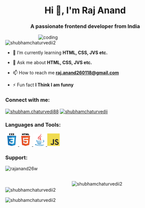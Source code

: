 <h1 align="center">Hi 👋, I'm Raj Anand</h1>
<h3 align="center">A passionate frontend developer from India</h3>
<img align="right" alt="coding" width="400" src="https://i.pinimg.com/originals/f1/e7/34/f1e734f9cade86fe737a9aa404ad5677.gif"
<p align="left"> <img src="https://komarev.com/ghpvc/?username=shubhamchaturvedii2&label=Profile%20views&color=0e75b6&style=flat" alt="shubhamchaturvedii2" /> </p>

- 🌱 I’m currently learning **HTML, CSS, JVS etc.**

- 💬 Ask me about **HTML, CSS, JVS etc.**

- 📫 How to reach me **raj.anand260118@gmail.com**

- ⚡ Fun fact **I Think I am funny**

<h3 align="left">Connect with me:</h3>
<p align="left">
<a href="https://fb.com/shubham.chaturvedi88" target="blank"><img align="center" src="https://raw.githubusercontent.com/rahuldkjain/github-profile-readme-generator/master/src/images/icons/Social/facebook.svg" alt="shubham.chaturvedi88" height="30" width="40" /></a>
<a href="https://instagram.com/shubhamchaturvedii" target="blank"><img align="center" src="https://raw.githubusercontent.com/rahuldkjain/github-profile-readme-generator/master/src/images/icons/Social/instagram.svg" alt="shubhamchaturvedii" height="30" width="40" /></a>
</p>

<h3 align="left">Languages and Tools:</h3>
<p align="left"> <a href="https://www.w3schools.com/css/" target="_blank" rel="noreferrer"> <img src="https://raw.githubusercontent.com/devicons/devicon/master/icons/css3/css3-original-wordmark.svg" alt="css3" width="40" height="40"/> </a> <a href="https://www.w3.org/html/" target="_blank" rel="noreferrer"> <img src="https://raw.githubusercontent.com/devicons/devicon/master/icons/html5/html5-original-wordmark.svg" alt="html5" width="40" height="40"/> </a> <a href="https://www.java.com" target="_blank" rel="noreferrer"> <img src="https://raw.githubusercontent.com/devicons/devicon/master/icons/java/java-original.svg" alt="java" width="40" height="40"/> </a> <a href="https://developer.mozilla.org/en-US/docs/Web/JavaScript" target="_blank" rel="noreferrer"> <img src="https://raw.githubusercontent.com/devicons/devicon/master/icons/javascript/javascript-original.svg" alt="javascript" width="40" height="40"/> </a> </p>

<h3 align="left">Support:</h3>
<p><a href="https://www.buymeacoffee.com/rajanand26w"> <img align="left" src="https://cdn.buymeacoffee.com/buttons/v2/default-yellow.png" height="50" width="210" alt="rajanand26w" /></a></p><br><br>

<p><img align="left" src="https://github-readme-stats.vercel.app/api/top-langs?username=shubhamchaturvedii2&show_icons=true&locale=en&layout=compact" alt="shubhamchaturvedii2" /></p>

<p>&nbsp;<img align="center" src="https://github-readme-stats.vercel.app/api?username=shubhamchaturvedii2&show_icons=true&locale=en" alt="shubhamchaturvedii2" /></p>

<p><img align="center" src="https://github-readme-streak-stats.herokuapp.com/?user=shubhamchaturvedii2&" alt="shubhamchaturvedii2" /></p>
